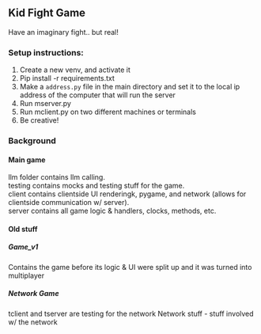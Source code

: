 ## Kid Fight Game
Have an imaginary fight.. but real!

### Setup instructions:

1. Create a new venv, and activate it
2. Pip install -r requirements.txt
3. Make a `address.py` file in the main directory and set it to the local ip address of the computer that will run the server
4. Run mserver.py
5. Run mclient.py on two different machines or terminals
6. Be creative!


### Background
#### Main game
llm folder contains llm calling.  
testing contains mocks and testing stuff for the game.  
client contains clientside UI renderingk, pygame, and network (allows for clientside communication w/ server).  
server contains all game logic & handlers, clocks, methods, etc.  

#### Old stuff

##### Game_v1
Contains the game before its logic & UI were split up and it was turned into multiplayer

##### Network Game
tclient and tserver are testing for the network
Network stuff - stuff involved w/ the network

